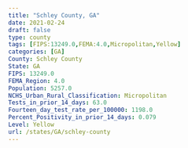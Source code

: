 ```yaml
---
title: "Schley County, GA"
date: 2021-02-24
draft: false
type: county
tags: [FIPS:13249.0,FEMA:4.0,Micropolitan,Yellow]
categories: [GA]
County: Schley County
State: GA
FIPS: 13249.0
FEMA_Region: 4.0
Population: 5257.0
NCHS_Urban_Rural_Classification: Micropolitan
Tests_in_prior_14_days: 63.0
Fourteen_day_test_rate_per_100000: 1198.0
Percent_Positivity_in_prior_14_days: 0.079
Level: Yellow
url: /states/GA/schley-county
---
```



